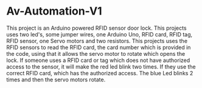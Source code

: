 # Av-Automation-V1
This project is an Arduino powered RFID sensor door lock. This projects uses two led's, some jumper wires, one Arduino Uno, RFID card, RFID tag, RFID sensor, one Servo motors and two resistors. This projects uses the RFID sensors to read the RFID card, the card number which is provided in the code, using that it allows the servo motor to rotate which opens the lock. If someone uses a RFID card or tag which does not have authorized access to the sensor, it will make the red led blink two times.  If they use the correct RFID card, which has the authorized access. The blue Led blinks 2 times and then the servo motors rotate.
